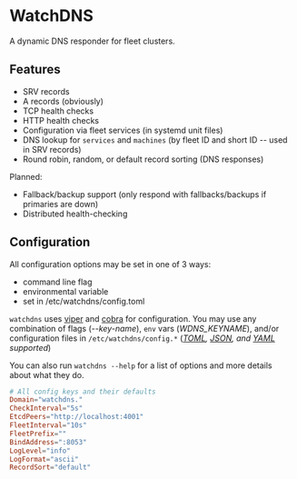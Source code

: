 # WatchDNS

A dynamic DNS responder for fleet clusters.

## Features

- SRV records
- A records (obviously)
- TCP health checks
- HTTP health checks
- Configuration via fleet services (in systemd unit files)
- DNS lookup for `services` and `machines` (by fleet ID and short ID -- used in SRV records)
- Round robin, random, or default record sorting (DNS responses)

Planned:

- Fallback/backup support (only respond with fallbacks/backups if primaries are down)
- Distributed health-checking


## Configuration

All configuration options may be set in one of 3 ways:

- command line flag
- environmental variable
- set in /etc/watchdns/config.toml

`watchdns` uses [viper](https://github.com/spf13/viper) and [cobra](https://github.com/spf13/cobra) for configuration.
You may use any combination of flags (*--key-name*), `env` vars (*WDNS_KEYNAME*), and/or configuration files in `/etc/watchdns/config.*` (*[TOML](https://github.com/toml-lang/toml), [JSON](http://en.wikipedia.org/wiki/JSON), and [YAML](http://en.wikipedia.org/wiki/YAML) supported*)

You can also run `watchdns --help` for a list of options and more details about what they do.

```toml
# All config keys and their defaults
Domain="watchdns."
CheckInterval="5s"
EtcdPeers="http://localhost:4001"
FleetInterval="10s"
FleetPrefix=""
BindAddress=":8053"
LogLevel="info"
LogFormat="ascii"
RecordSort="default"
```
